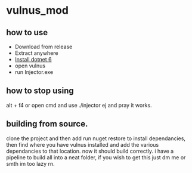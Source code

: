 # vulnus_mod

## how to use
- Download from release
- Extract anywhere
- [Install dotnet 6](https://dotnet.microsoft.com/en-us/download/dotnet/thank-you/runtime-6.0.4-windows-x64-installer)
- open vulnus
- run Injector.exe
## how to stop using
alt + f4
or open cmd and use ./injector ej and pray it works.

## building from source.
clone the project and then add run nuget restore to install dependancies,
then find where you have vulnus installed and add the various dependancies to that location.
now it should build correctly. i have a pipeline to build all into a neat folder, if you wish to get this just dm me or smth im too lazy rn.

